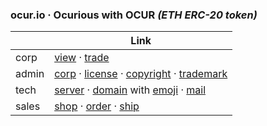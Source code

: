 
### ocur.io · Ocurious with OCUR *(ETH ERC-20 token)* 

||Link|
|-|-|
|corp|[view](https://etherscan.io/token/0x36950b34fE79C4AE047c646D2800e91a198b70fB) · [trade](https://app.uniswap.org/#/pool/103894)|
|admin|[corp](https://ccfs.sos.wa.gov/#/Dashboard) · [license](https://secure.dor.wa.gov/) · [copyright](https://eco.copyright.gov) · [trademark](https://www.uspto.gov/)|
|tech|[server](https://linode.com) · [domain](https://domains.google.com) with [emoji](name.com) · [mail](titan)|
|sales|[shop](https://opensea.io/ocurio) · [order](https://stripe.com/) · [ship](https://www.usps.com/business/web-tools-apis/documentation-updates.htm)|
